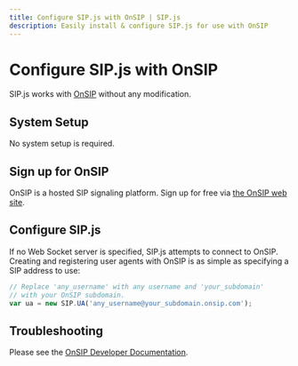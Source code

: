```yaml
---
title: Configure SIP.js with OnSIP | SIP.js
description: Easily install & configure SIP.js for use with OnSIP
---
```


# Configure SIP.js with OnSIP

SIP.js works with [OnSIP](http://developer.onsip.com) without any modification.

## System Setup

No system setup is required.

## Sign up for OnSIP

OnSIP is a hosted SIP signaling platform. Sign up for free via [the OnSIP web site](https://signup.onsip.com/network).

## Configure SIP.js

If no Web Socket server is specified, SIP.js attempts to connect to OnSIP. Creating and registering user agents with OnSIP is as simple as specifying a SIP address to use:

~~~javascript
// Replace 'any_username' with any username and 'your_subdomain'
// with your OnSIP subdomain.
var ua = new SIP.UA('any_username@your_subdomain.onsip.com');
~~~

## Troubleshooting

Please see the [OnSIP Developer Documentation](http://developer.onsip.com/).
